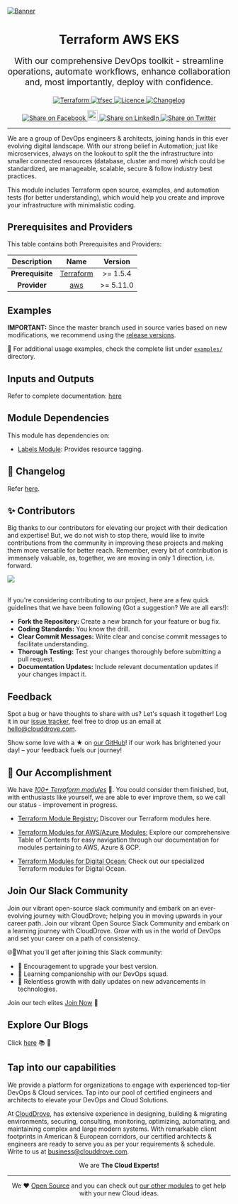 <!-- This file was automatically generated by the `geine`. Make all changes to `README.yaml` and run `make readme` to rebuild this file. -->
[![Banner](https://github.com/clouddrove/terraform-module-template/assets/119565952/67a8a1af-2eb7-40b7-ae07-c94cde9ce062)][website]
<h1 align="center">
    Terraform AWS EKS
</h1>

<p align="center" style="font-size: 1.2rem;">
    With our comprehensive DevOps toolkit - streamline operations, automate workflows, enhance collaboration and, most importantly, deploy with confidence.
</p>


<p align="center">

<a href="https://www.terraform.io">
  <img src="https://img.shields.io/badge/Terraform-v0.13-green" alt="Terraform">
</a>
<a href="https://github.com/clouddrove/terraform-aws-eks/actions/workflows/tfsec.yml">
  <img src="https://github.com/clouddrove/terraform-aws-eks/actions/workflows/tfsec.yml/badge.svg" alt="tfsec">
</a>
<a href="LICENSE.md">
  <img src="https://img.shields.io/badge/License-APACHE-blue.svg" alt="Licence">
</a>
<a href="CHANGELOG.md">
  <img src="https://img.shields.io/badge/Changelog-blue" alt="Changelog">
</a>


</p>
<p align="center">

<a href='https://facebook.com/sharer/sharer.php?u=https://github.com/clouddrove/terraform-aws-eks'>
  <img title="Share on Facebook" src="https://user-images.githubusercontent.com/50652676/62817743-4f64cb80-bb59-11e9-90c7-b057252ded50.png" />
</a>
<a href='https://www.instagram.com/cloud_drove?igsh=cHJqaDY3bGtnYmh3' title="Follow On Instagram">
  <img src="https://github.com/gauravghongde/social-icons/blob/master/SVG/Color/Instagram.svg" width="23" height="23" />
</a>
<a href='https://www.linkedin.com/shareArticle?mini=true&title=Terraform+AWS+EKS&url=https://github.com/clouddrove/terraform-aws-eks'>
  <img title="Share on LinkedIn" src="https://user-images.githubusercontent.com/50652676/62817742-4e339e80-bb59-11e9-87b9-a1f68cae1049.png" />
</a>
<a href='https://twitter.com/intent/tweet/?text=Terraform+AWS+EKS&url=https://github.com/clouddrove/terraform-aws-eks'>
  <img title="Share on Twitter" src="https://user-images.githubusercontent.com/50652676/62817740-4c69db00-bb59-11e9-8a79-3580fbbf6d5c.png" />
</a>

</p>
<hr>


We are a group of DevOps engineers & architects, joining hands in this ever evolving digital landscape. With our strong belief in Automation; just like microservices, always on the lookout to split the the infrastructure into smaller connected resources (database, cluster and more) which could be standardized, are manageable, scalable, secure & follow industry best practices. 


This module includes Terraform open source, examples, and automation tests (for better understanding), which would help you create and improve your infrastructure with minimalistic coding.




## Prerequisites and Providers

This table contains both Prerequisites and Providers:

| Description   | Name                                       | Version   |
|:-------------:|:-------------------------------------------:|:---------:|
| **Prerequisite** | [Terraform](https://learn.hashicorp.com/terraform/getting-started/install.html) | >= 1.5.4 |
| **Provider** | [aws](https://aws.amazon.com/) | >= 5.11.0 |





## Examples

**IMPORTANT:** Since the master branch used in source varies based on new modifications, we recommend using the [release versions](https://github.com/clouddrove/terraform-aws-eks/releases).

📌 For additional usage examples, check the complete list under [`examples/`](./examples) directory.



## Inputs and Outputs

Refer to complete documentation: [here](docs/io.md)


<!-- 
## Module Dependencies

This module has dependencies on:

- [Labels Module](https://github.com/clouddrove/terraform-aws-labels): Provides resource tagging.
- [Security Groups Module](https://github.com/clouddrove/terraform-aws-security-group): Manage security groups
- [KMS Module](https://github.com/clouddrove/terraform-aws-kms): Manage resource encryption


 -->


## Module Dependencies

This module has dependencies on:
- [Labels Module](https://github.com/clouddrove/terraform-aws-labels): Provides resource tagging.


## 📑 Changelog

Refer [here](CHANGELOG.md).




## ✨ Contributors

Big thanks to our contributors for elevating our project with their dedication and expertise! But, we do not wish to stop there, would like to invite contributions from the community in improving these projects and making them more versatile for better reach. Remember, every bit of contribution is immensely valuable, as, together, we are moving in only 1 direction, i.e. forward. 

<a href="https://github.com/clouddrove/terraform-aws-eks/graphs/contributors">
  <img src="https://contrib.rocks/image?repo=clouddrove/terraform-aws-eks&max" />
</a>
<br>
<br>

 If you're considering contributing to our project, here are a few quick guidelines that we have been following (Got a suggestion? We are all ears!):

- **Fork the Repository:** Create a new branch for your feature or bug fix.
- **Coding Standards:** You know the drill.
- **Clear Commit Messages:** Write clear and concise commit messages to facilitate understanding.
- **Thorough Testing:** Test your changes thoroughly before submitting a pull request.
- **Documentation Updates:** Include relevant documentation updates if your changes impact it.













## Feedback 
Spot a bug or have thoughts to share with us? Let's squash it together! Log it in our [issue tracker](https://github.com/clouddrove/terraform-aws-eks/issues), feel free to drop us an email at [hello@clouddrove.com](mailto:hello@clouddrove.com).

Show some love with a ★ on [our GitHub](https://github.com/clouddrove/terraform-aws-eks)!  if our work has brightened your day! – your feedback fuels our journey!


## :rocket: Our Accomplishment

We have [*100+ Terraform modules*][terraform_modules] 🙌. You could consider them finished, but, with enthusiasts like yourself, we are able to ever improve them, so we call our status - improvement in progress.

- [Terraform Module Registry:](https://registry.terraform.io/namespaces/clouddrove) Discover our Terraform modules here.

- [Terraform Modules for AWS/Azure Modules:](https://github.com/clouddrove/toc) Explore our comprehensive Table of Contents for easy navigation through our documentation for modules pertaining to AWS, Azure & GCP. 

- [Terraform Modules for Digital Ocean:](https://github.com/terraform-do-modules/toc) Check out our specialized Terraform modules for Digital Ocean.




## Join Our Slack Community

Join our vibrant open-source slack community and embark on an ever-evolving journey with CloudDrove; helping you in moving upwards in your career path.
Join our vibrant Open Source Slack Community and embark on a learning journey with CloudDrove. Grow with us in the world of DevOps and set your career on a path of consistency.

🌐💬What you'll get after joining this Slack community:

- 🚀 Encouragement to upgrade your best version.
- 🌈 Learning companionship with our DevOps squad.
- 🌱 Relentless growth with daily updates on new advancements in technologies.

Join our tech elites [Join Now][slack] 🚀


## Explore Our Blogs

 Click [here][blog] :books: :star2:

## Tap into our capabilities
We provide a platform for organizations to engage with experienced top-tier DevOps & Cloud services. Tap into our pool of certified engineers and architects to elevate your DevOps and Cloud Solutions. 

At [CloudDrove][website], has extensive experience in designing, building & migrating environments, securing, consulting, monitoring, optimizing, automating, and maintaining complex and large modern systems. With remarkable client footprints in American & European corridors, our certified architects & engineers are ready to serve you as per your requirements & schedule. Write to us at [business@clouddrove.com](mailto:business@clouddrove.com).

<p align="center">We are <b> The Cloud Experts!</b></p>
<hr />
<p align="center">We ❤️  <a href="https://github.com/clouddrove">Open Source</a> and you can check out <a href="https://registry.terraform.io/namespaces/clouddrove">our other modules</a> to get help with your new Cloud ideas.</p>

  [website]: https://clouddrove.com
  [blog]: https://blog.clouddrove.com
  [slack]: https://www.launchpass.com/devops-talks
  [github]: https://github.com/clouddrove
  [linkedin]: https://cpco.io/linkedin
  [twitter]: https://twitter.com/clouddrove/
  [email]: https://clouddrove.com/contact-us.html
  [terraform_modules]: https://github.com/clouddrove?utf8=%E2%9C%93&q=terraform-&type=&language=

